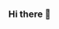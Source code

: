 ### Hi there 👋

<!--
**torrentuser/torrentuser** is a ✨ _special_ ✨ repository because its `README.md` (this file) appears on your GitHub profile.

Here are some ideas to get you started:

- 🔭 I’m currently working on 2333
- 🌱 I’m currently learning 2333
- 👯 I’m looking to collaborate on 2333
- 🤔 I’m looking for help with 2333
- 💬 Ask me about 2333
- 📫 How to reach me: 2333
- 😄 Pronouns: 2333
- ⚡ Fun fact: 2333
-->
